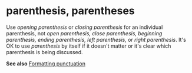 # parenthesis, parentheses

Use *opening parenthesis* or *closing parenthesis* for an individual parenthesis, not *open parenthesis,* *close parenthesis,* *beginning parenthesis,* *ending parenthesis,* *left parenthesis,* or *right parenthesis*. It's OK to use *parenthesis* by itself if it doesn't matter or it's clear which parenthesis is being discussed.

**See also** [Formatting punctuation](~/punctuation/formatting-punctuation.md)
